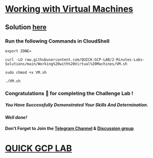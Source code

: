 # [Working with Virtual Machines](https://www.cloudskillsboost.google/focuses/19095?parent=catalog)

## Solution [here]()

### Run the following Commands in CloudShell
```
export ZONE=
```
```
curl -LO raw.githubusercontent.com/QUICK-GCP-LAB/2-Minutes-Labs-Solutions/main/Working%20with%20Virtual%20Machines/VM.sh

sudo chmod +x VM.sh

./VM.sh 
```

### Congratulations 🎉 for completing the Challenge Lab !

##### *You Have Successfully Demonstrated Your Skills And Determination.*

#### *Well done!*

#### Don't Forget to Join the [Telegram Channel](https://t.me/QuickGcpLab) & [Discussion group](https://t.me/QuickGcpLabChats)

# [QUICK GCP LAB](https://www.youtube.com/@quickgcplab)